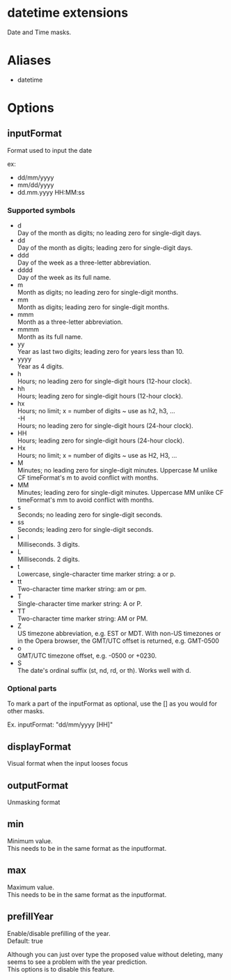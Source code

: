 # datetime extensions

Date and Time masks.

# Aliases

- datetime

# Options

## inputFormat
Format used to input the date

ex:   
- dd/mm/yyyy  
- mm/dd/yyyy  
- dd.mm.yyyy HH:MM:ss  

### Supported symbols
- d  
Day of the month as digits; no leading zero for single-digit days.
- dd  
Day of the month as digits; leading zero for single-digit days.
- ddd  
Day of the week as a three-letter abbreviation.
- dddd  
Day of the week as its full name.
- m  
Month as digits; no leading zero for single-digit months.
- mm  
Month as digits; leading zero for single-digit months.
- mmm  
Month as a three-letter abbreviation.
- mmmm  
Month as its full name.
- yy  
Year as last two digits; leading zero for years less than 10.
- yyyy  
Year as 4 digits.
- h  
Hours; no leading zero for single-digit hours (12-hour clock).
- hh  
Hours; leading zero for single-digit hours (12-hour clock).
- hx  
Hours; no limit; x = number of digits ~ use as h2, h3, ...   
-H  
Hours; no leading zero for single-digit hours (24-hour clock).
- HH  
Hours; leading zero for single-digit hours (24-hour clock).
- Hx  
Hours; no limit; x = number of digits ~ use as H2, H3, ...   
- M  
Minutes; no leading zero for single-digit minutes. Uppercase M unlike CF timeFormat's m to avoid conflict with months.
- MM  
Minutes; leading zero for single-digit minutes. Uppercase MM unlike CF timeFormat's mm to avoid conflict with months.
- s  
Seconds; no leading zero for single-digit seconds.
- ss  
Seconds; leading zero for single-digit seconds.
- l  
Milliseconds. 3 digits.
- L  
Milliseconds. 2 digits.
- t  
Lowercase, single-character time marker string: a or p.
- tt  
Two-character time marker string: am or pm.
- T  
Single-character time marker string: A or P.
- TT  
Two-character time marker string: AM or PM.
- Z  
US timezone abbreviation, e.g. EST or MDT. With non-US timezones or in the Opera browser, the GMT/UTC offset is returned, e.g. GMT-0500
- o  
GMT/UTC timezone offset, e.g. -0500 or +0230.
- S  
The date's ordinal suffix (st, nd, rd, or th). Works well with d.

### Optional parts
To mark a part of the inputFormat as optional, use the [] as you would for other masks.

Ex.
inputFormat: "dd/mm/yyyy [HH]"


## displayFormat
Visual format when the input looses focus
## outputFormat
Unmasking format
## min
Minimum value.  
This needs to be in the same format as the inputformat.  

## max
Maximum value.   
This needs to be in the same format as the inputformat.

## prefillYear
Enable/disable prefilling of the year.  
Default: true

Although you can just over type the proposed value without deleting, many seems to see a problem with the year prediction.  
This options is to disable this feature.